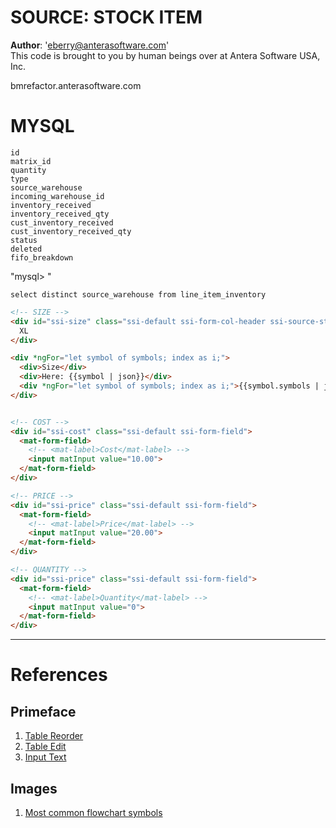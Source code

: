 # SOURCE: STOCK ITEM  
**Author**: 'eberry@anterasoftware.com'  
This code is brought to you by human beings over at Antera Software USA, Inc.  



bmrefactor.anterasoftware.com

# MYSQL 
```
id 
matrix_id
quantity
type
source_warehouse
incoming_warehouse_id
inventory_received
inventory_received_qty
cust_inventory_received
cust_inventory_received_qty 
status 
deleted
fifo_breakdown
```  
"mysql> "
```mysql  
select distinct source_warehouse from line_item_inventory
```




```html
<!-- SIZE -->
<div id="ssi-size" class="ssi-default ssi-form-col-header ssi-source-status">
  XL
</div>

<div *ngFor="let symbol of symbols; index as i;">
  <div>Size</div>
  <div>Here: {{symbol | json}}</div>
  <div *ngFor="let symbol of symbols; index as i;">{{symbol.symbols | json}}</div>
</div>


<!-- COST -->
<div id="ssi-cost" class="ssi-default ssi-form-field">
  <mat-form-field>
    <!-- <mat-label>Cost</mat-label> -->
    <input matInput value="10.00">
  </mat-form-field>
</div>

<!-- PRICE -->
<div id="ssi-price" class="ssi-default ssi-form-field">
  <mat-form-field>
    <!-- <mat-label>Price</mat-label> -->
    <input matInput value="20.00">
  </mat-form-field>
</div>

<!-- QUANTITY -->
<div id="ssi-price" class="ssi-default ssi-form-field">
  <mat-form-field>
    <!-- <mat-label>Quantity</mat-label> -->
    <input matInput value="0">
  </mat-form-field>
</div>
```




---  
  
# References  

## Primeface  
1. [Table Reorder](https://primefaces.org/primeng/showcase/#/table/reorder)   
1. [Table Edit](https://primefaces.org/primeng/showcase/#/table/edit)  
1. [Input Text](https://primefaces.org/primeng/showcase/#/inputtext)

## Images  
1. [Most common flowchart symbols](https://marvel-b1-cdn.bc0a.com/f00000000152158/www.gliffy.com/sites/gliffy/files/image/2020-06/guidetoflowchartsymbols_mostcommonimg.png)